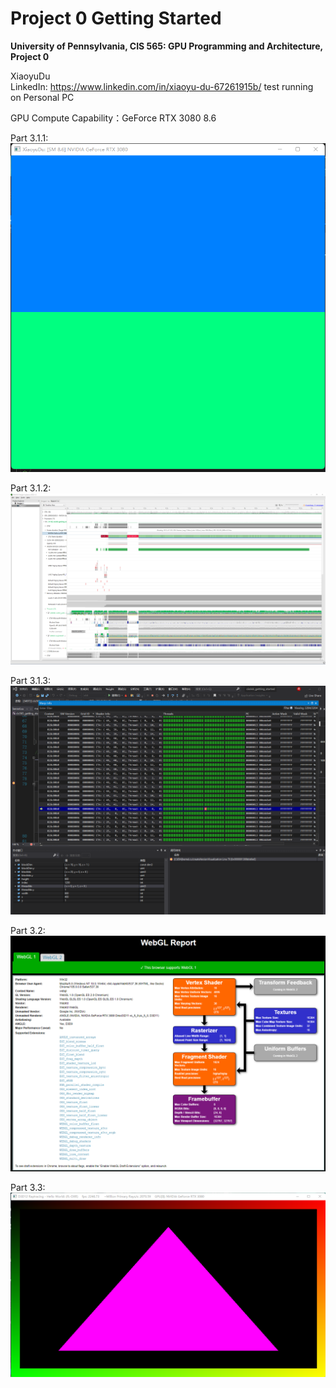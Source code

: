 Project 0 Getting Started
====================

**University of Pennsylvania, CIS 565: GPU Programming and Architecture, Project 0**
  
XiaoyuDu  
LinkedIn: https://www.linkedin.com/in/xiaoyu-du-67261915b/
test running on Personal PC
  
  
GPU Compute Capability：GeForce RTX 3080  8.6  
  
Part 3.1.1:  
![](images/screenshot.png)  
  
Part 3.1.2:  
![](images/screenshot2.png)  
  
Part 3.1.3:  
![](images/screenshot3.png)  
  
Part 3.2:  
![](images/screenshot4.png)  
  
Part 3.3:  
![](images/screenshot5.png)  